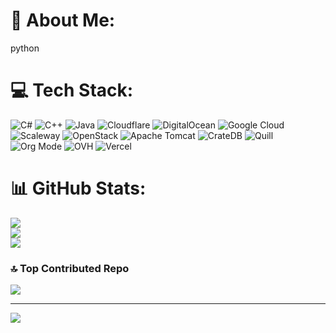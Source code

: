 # 💫 About Me:
python


# 💻 Tech Stack:
![C#](https://img.shields.io/badge/c%23-%23239120.svg?style=flat&logo=csharp&logoColor=white) ![C++](https://img.shields.io/badge/c++-%2300599C.svg?style=flat&logo=c%2B%2B&logoColor=white) ![Java](https://img.shields.io/badge/java-%23ED8B00.svg?style=flat&logo=openjdk&logoColor=white) ![Cloudflare](https://img.shields.io/badge/Cloudflare-F38020?style=flat&logo=Cloudflare&logoColor=white) ![DigitalOcean](https://img.shields.io/badge/DigitalOcean-%230167ff.svg?style=flat&logo=digitalOcean&logoColor=white) ![Google Cloud](https://img.shields.io/badge/GoogleCloud-%234285F4.svg?style=flat&logo=google-cloud&logoColor=white) ![Scaleway](https://img.shields.io/badge/SCALEWAY-%234f0599.svg?style=flat&logo=scaleway&logoColor=white) ![OpenStack](https://img.shields.io/badge/Openstack-%23f01742.svg?style=flat&logo=openstack&logoColor=white) ![Apache Tomcat](https://img.shields.io/badge/apache%20tomcat-%23F8DC75.svg?style=flat&logo=apache-tomcat&logoColor=black) ![CrateDB](https://img.shields.io/badge/CrateDB-009DC7?style=flat&logo=CrateDB&logoColor=white) ![Quill](https://img.shields.io/badge/Quill-52B0E7?style=flat&logo=apache&logoColor=white) ![Org Mode](https://img.shields.io/badge/orgmode-%2377AA99.svg?style=flat&logo=org&logoColor=white) ![OVH](https://img.shields.io/badge/ovh-%23123F6D.svg?style=flat&logo=ovh&logoColor=#123F6D) ![Vercel](https://img.shields.io/badge/vercel-%23000000.svg?style=flat&logo=vercel&logoColor=white)
# 📊 GitHub Stats:
![](https://github-readme-stats.vercel.app/api?username=hagsj8&theme=kacho_ga&hide_border=false&include_all_commits=true&count_private=false)<br/>
![](https://nirzak-streak-stats.vercel.app/?user=hagsj8&theme=kacho_ga&hide_border=false)<br/>
![](https://github-readme-stats.vercel.app/api/top-langs/?username=hagsj8&theme=kacho_ga&hide_border=false&include_all_commits=true&count_private=false&layout=compact)

### 🔝 Top Contributed Repo
![](https://github-contributor-stats.vercel.app/api?username=hagsj8&limit=5&theme=dark&combine_all_yearly_contributions=true)

---
[![](https://visitcount.itsvg.in/api?id=hagsj8&icon=0&color=0)](https://visitcount.itsvg.in)

<!-- Proudly created with GPRM ( https://gprm.itsvg.in ) -->
